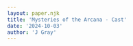 ```yaml
---
layout: paper.njk
title: 'Mysteries of the Arcana - Cast'
date: '2024-10-03'
author: 'J Gray'
---
```

<div style="text-align: center;">
  <img alt="" src="/extras/ChrysCast.png" vspace="" border="0" hspace="">
  <br>
</div>
<div style="text-align: center;">
  <img alt="" src="/extras/TheresaCast.png" vspace="" border="0" hspace="">
  <br>
</div>
<div style="text-align: center;">
  <img alt="" src="/extras/WilliamBlacke.png" vspace="" border="0" hspace="">
  <br>
</div>
<div style="text-align: center;">
  <img alt="" src="/extras/melodycast.png" vspace="" border="0" hspace="">
  <br>
</div>
<div style="text-align: center;">
  <img alt="" src="/extras/KludgeCast.png" vspace="" border="0" hspace="">
  <br>
</div>
<div style="text-align: center;">
  <img alt="" src="/extras/mandrakeCast.png" vspace="" border="0" hspace="">
  <br>
</div>
<div style="text-align: center;">
  <img alt="" src="/extras/CirceCast.png" vspace="" border="0" hspace="">
  <br>
</div>
<div style="text-align: center;">
  <img alt="" src="/extras/BlueCast.png" vspace="" border="0" hspace="">
  <img alt="" src="/extras/bbuzzcast.png" vspace="" border="0" hspace="">
  <img alt="" src="/extras/surgeoncast.png" vspace="" border="0" hspace="">
  <br>
</div>
<br>
